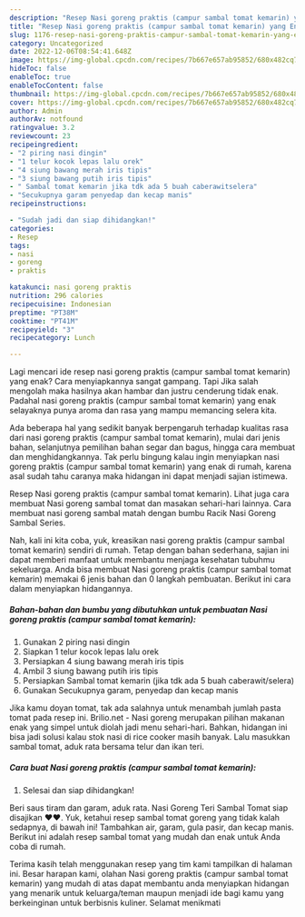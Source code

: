 ```yaml
---
description: "Resep Nasi goreng praktis (campur sambal tomat kemarin) yang Enak, Buat Buka Puasa Bikin Ngiler"
title: "Resep Nasi goreng praktis (campur sambal tomat kemarin) yang Enak, Buat Buka Puasa Bikin Ngiler"
slug: 1176-resep-nasi-goreng-praktis-campur-sambal-tomat-kemarin-yang-enak-buat-buka-puasa-bikin-ngiler
category: Uncategorized
date: 2022-12-06T08:54:41.648Z
image: https://img-global.cpcdn.com/recipes/7b667e657ab95852/680x482cq70/nasi-goreng-praktis-campur-sambal-tomat-kemarin-foto-resep-utama.jpg
hideToc: false
enableToc: true
enableTocContent: false
thumbnail: https://img-global.cpcdn.com/recipes/7b667e657ab95852/680x482cq70/nasi-goreng-praktis-campur-sambal-tomat-kemarin-foto-resep-utama.jpg
cover: https://img-global.cpcdn.com/recipes/7b667e657ab95852/680x482cq70/nasi-goreng-praktis-campur-sambal-tomat-kemarin-foto-resep-utama.jpg
author: Admin
authorAv: notfound
ratingvalue: 3.2
reviewcount: 23
recipeingredient:
- "2 piring nasi dingin"
- "1 telur kocok lepas lalu orek"
- "4 siung bawang merah iris tipis"
- "3 siung bawang putih iris tipis"
- " Sambal tomat kemarin jika tdk ada 5 buah caberawitselera"
- "Secukupnya garam penyedap dan kecap manis"
recipeinstructions:

- "Sudah jadi dan siap dihidangkan!"
categories:
- Resep
tags:
- nasi
- goreng
- praktis

katakunci: nasi goreng praktis 
nutrition: 296 calories
recipecuisine: Indonesian
preptime: "PT38M"
cooktime: "PT41M"
recipeyield: "3"
recipecategory: Lunch

---
```



Lagi mencari ide resep nasi goreng praktis (campur sambal tomat kemarin) yang enak? Cara menyiapkannya sangat gampang. Tapi Jika salah mengolah maka hasilnya akan hambar dan justru cenderung tidak enak. Padahal nasi goreng praktis (campur sambal tomat kemarin) yang enak selayaknya punya aroma dan rasa yang mampu memancing selera kita.


Ada beberapa hal yang sedikit banyak berpengaruh terhadap kualitas rasa dari nasi goreng praktis (campur sambal tomat kemarin), mulai dari jenis bahan, selanjutnya pemilihan bahan segar dan bagus, hingga cara membuat dan menghidangkannya. Tak perlu bingung kalau ingin menyiapkan nasi goreng praktis (campur sambal tomat kemarin) yang enak di rumah, karena asal sudah tahu caranya maka hidangan ini dapat menjadi sajian istimewa.

Resep Nasi goreng praktis (campur sambal tomat kemarin). Lihat juga cara membuat Nasi goreng sambal tomat dan masakan sehari-hari lainnya. Cara membuat nasi goreng sambal matah dengan bumbu Racik Nasi Goreng Sambal Series.


Nah, kali ini kita coba, yuk, kreasikan nasi goreng praktis (campur sambal tomat kemarin) sendiri di rumah. Tetap dengan bahan sederhana, sajian ini dapat memberi manfaat untuk membantu menjaga kesehatan tubuhmu sekeluarga. Anda bisa membuat Nasi goreng praktis (campur sambal tomat kemarin) memakai 6 jenis bahan dan 0 langkah pembuatan. Berikut ini cara dalam menyiapkan hidangannya.

<!--inarticleads1-->

##### Bahan-bahan dan bumbu yang dibutuhkan untuk pembuatan Nasi goreng praktis (campur sambal tomat kemarin):

1. Gunakan 2 piring nasi dingin
1. Siapkan 1 telur kocok lepas lalu orek
1. Persiapkan 4 siung bawang merah iris tipis
1. Ambil 3 siung bawang putih iris tipis
1. Persiapkan  Sambal tomat kemarin (jika tdk ada 5 buah caberawit/selera)
1. Gunakan Secukupnya garam, penyedap dan kecap manis


Jika kamu doyan tomat, tak ada salahnya untuk menambah jumlah pasta tomat pada resep ini. Brilio.net - Nasi goreng merupakan pilihan makanan enak yang simpel untuk diolah jadi menu sehari-hari. Bahkan, hidangan ini bisa jadi solusi kalau stok nasi di rice cooker masih banyak. Lalu masukkan sambal tomat, aduk rata bersama telur dan ikan teri. 

<!--inarticleads2-->

##### Cara buat Nasi goreng praktis (campur sambal tomat kemarin):


1. Selesai dan siap dihidangkan!

Beri saus tiram dan garam, aduk rata. Nasi Goreng Teri Sambal Tomat siap disajikan ♥️♥️. Yuk, ketahui resep sambal tomat goreng yang tidak kalah sedapnya, di bawah ini! Tambahkan air, garam, gula pasir, dan kecap manis. Berikut ini adalah resep sambal tomat yang mudah dan enak untuk Anda coba di rumah. 

Terima kasih telah menggunakan resep yang tim kami tampilkan di halaman ini. Besar harapan kami, olahan Nasi goreng praktis (campur sambal tomat kemarin) yang mudah di atas dapat membantu anda menyiapkan hidangan yang menarik untuk keluarga/teman maupun menjadi ide bagi kamu yang berkeinginan untuk berbisnis kuliner. Selamat menikmati
